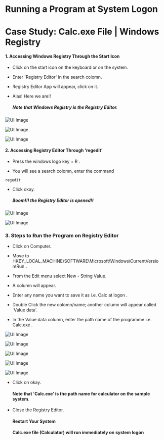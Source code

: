 # Running a Program at System Logon 
# Case Study: Calc.exe File | Windows Registry 

#### 1. Accessing Windows Registry Through the Start Icon

- Click on the start icon on the keyboard or on the system.

- Enter 'Registry Editor' in the search colomn.

- Registry Editor App will appear, click on it.

- Alas! Here we are!!

     #####   Note that Windows Registry is the Registry Editor.



![UI Image](https://github.com/FacelessHacker/Rahmah/blob/main/pictures/Screenshot%20(10).png)

![UI Image](https://github.com/FacelessHacker/Rahmah/blob/main/pictures/Screenshot%20(11).png)


![UI Image](https://github.com/FacelessHacker/Rahmah/blob/main/pictures/Screenshot%20(12).png)


#### 2. Accessing Registry Editor Through 'regedit'

- Press the windows logo key + R .

- You will see a search colomn, enter the command 
```
regedit

```
- Click okay.

     ##### Boom!!! the Registry Editor is opened!!

![UI Image](https://github.com/FacelessHacker/Rahmah/blob/main/pictures/Image%201.png)


![UI Image](https://github.com/FacelessHacker/Rahmah/blob/main/pictures/Image%202.png)


### 3. Steps to Run the Program on Registry Editor

- Click on Computer.

- Move to HKEY_LOCAL_MACHINE\SOFTWARE\Microsoft\Windows\CurrentVersion\Run .

- From the Edit menu select New - String Value.

- A column will appear. 

- Enter any name you want to save it as i.e. Calc at logon .

- Double Click the new colomn/name; another column will appear called 'Value data'.

- In the Value data column, enter the path name of the programme i.e. Calc.exe .


![UI Image](https://github.com/FacelessHacker/Rahmah/blob/main/pictures/Screenshot%20(13).png)

![UI Image](https://github.com/FacelessHacker/Rahmah/blob/main/pictures/Screenshot%20(16).png)

![UI Image](https://github.com/FacelessHacker/Rahmah/blob/main/pictures/Screenshot%20(17).png)

![UI Image](https://github.com/FacelessHacker/Rahmah/blob/main/pictures/Screenshot%20(18).png)

![UI Image](https://github.com/FacelessHacker/Rahmah/blob/main/pictures/Screenshot%20(19).png)

- Click on okay.

     #### Note that 'Calc.exe' is the path name for calculator on the sample system.

- Close the Registry Editor.

     #### Restart Your System

     #### Calc.exe file (Calculator) will run immediately on system logon



